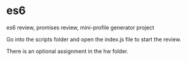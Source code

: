 # es6
es6 review, promises review, mini-profile generator project

Go into the scripts folder and open the index.js file to start the review.

There is an optional assignment in the hw folder.
